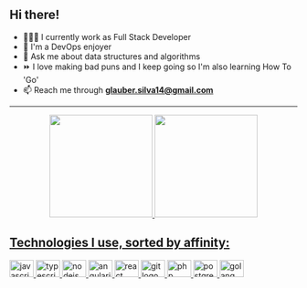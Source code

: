 ## Hi there!

- 👨🏾‍💻 I currently work as Full Stack Developer
- 🐳 I'm a DevOps enjoyer
- 💬 Ask me about data structures and algorithms
- ⏩ I love making bad puns and I keep going so I'm also learning How To 'Go'
- 📫 Reach me through **glauber.silva14@gmail.com**

---
<div align="center">
  <a href="https://github.com/sglauber">
  <img height="180em" src="https://github-readme-stats.vercel.app/api?username=sglauber&show_icons=true&theme=dracula&include_all_commits=true&count_private=true"/>
  <img height="180em" src="https://github-readme-stats.vercel.app/api/top-langs/?username=sglauber&layout=compact&langs_count=7&theme=dracula"/>
</div>

<h2 align="left">Technologies I use, sorted by affinity:</h2>

<div align="left">
  <img src="https://cdn.jsdelivr.net/gh/devicons/devicon/icons/javascript/javascript-original.svg" height="30" width="42" alt="javascript logo"  />
  <img src="https://cdn.jsdelivr.net/gh/devicons/devicon/icons/typescript/typescript-original.svg" height="30" width="42" alt="typescript logo"  />
  <img src="https://cdn.jsdelivr.net/gh/devicons/devicon/icons/nodejs/nodejs-original.svg" height="30" width="42" alt="nodejs logo"  />
  <img src="https://cdn.jsdelivr.net/gh/devicons/devicon/icons/angularjs/angularjs-original.svg" height="30" width="42" alt="angularjs logo"  />
  <img src="https://cdn.jsdelivr.net/gh/devicons/devicon/icons/react/react-original.svg" height="30" width="42" alt="react logo"  />
  <img src="https://cdn.jsdelivr.net/gh/devicons/devicon/icons/git/git-original.svg" height="30" width="42" alt="git logo"  />
  <img src="https://cdn.jsdelivr.net/gh/devicons/devicon/icons/php/php-original.svg" height="30" width="42" alt="php logo"  />
  <img src="https://cdn.jsdelivr.net/gh/devicons/devicon/icons/postgresql/postgresql-original.svg" height="30" width="42" alt="postgresql logo"  />
  <img src="https://cdn.jsdelivr.net/gh/devicons/devicon/icons/go/go-original.svg" height="30" width="42" alt="golang logo" />
</div>
